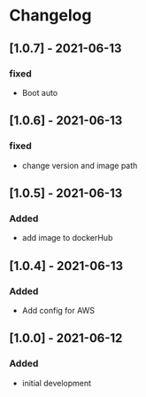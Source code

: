 # Changelog

## [1.0.7] - 2021-06-13
### fixed
- Boot auto

## [1.0.6] - 2021-06-13
### fixed
- change version and image path

## [1.0.5] - 2021-06-13
### Added
- add image to dockerHub

## [1.0.4] - 2021-06-13
### Added
- Add config for AWS

## [1.0.0] - 2021-06-12
### Added
- initial development